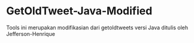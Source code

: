 # GetOldTweet-Java-Modified
Tools ini merupakan modifikasian dari getoldtweets versi Java ditulis oleh Jefferson-Henrique
